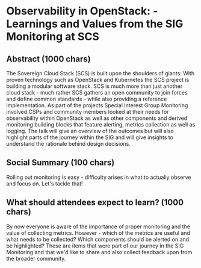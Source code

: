 # Observability in OpenStack: - Learnings and Values from the SIG Monitoring at SCS

## Abstract (1000 chars)

The Sovereign Cloud Stack (SCS) is built upon the shoulders of giants: With proven technology such
as OpenStack and Kubernetes the SCS project is building a modular software stack. SCS is much more
than just another cloud stack - much rather SCS gathers an open community to join forces and define
common standards - while also providing a reference implementation.
As part of the projects Special Interest Group Monitoring involved CSPs and community members looked
at their needs for observability within OpenStack as well as other components and derived monitoring
building blocks that feature alerting, metrics collection as well as logging. The talk will give
an overview of the outcomes but will also highlight parts of the journey within the SIG and will
give insights to understand the rationale behind design decisions.

## Social Summary (100 chars)

Rolling out monitoring is easy - difficulty arises in what to actually observe and focus on. Let's tackle that!

## What should attendees expect to learn? (1000 chars)

By now everyone is aware of the importance of proper monitoring and the value of collecting
metrics. However - which of the metrics are useful and what needs to be collected? Which components
should be alerted on and be highlighted? 
These are items that were part of our journey in the SIG Monitoring and that we'd like to share and
also collect feedback upon from the broader community.

